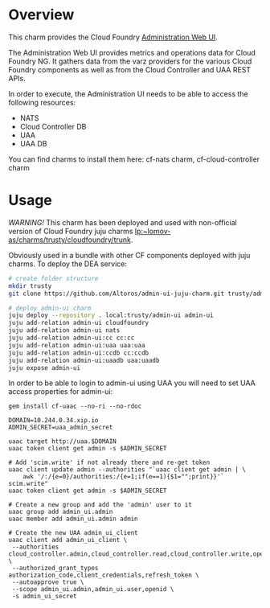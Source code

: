 Overview
========

This charm provides the Cloud Foundry [Administration Web UI](https://github.com/cloudfoundry-incubator/admin-ui/blob/master/README.md).

The Administration Web UI provides metrics and operations data for Cloud Foundry NG. It gathers data from the varz providers for the various Cloud Foundry components as well as from the Cloud Controller and UAA REST APIs.

In order to execute, the Administration UI needs to be able to access the following resources:
- NATS
- Cloud Controller DB
- UAA 
- UAA DB

You can find charms to install them here: cf-nats charm, cf-cloud-controller charm


Usage
=====
*WARNING!* This charm has been deployed and used with non-official version of Cloud Foundry juju charms [lp:~lomov-as/charms/trusty/cloudfoundry/trunk](https://code.launchpad.net/~lomov-as/charms/trusty/cloudfoundry/trunk).

Obviously used in a bundle with other CF components deployed with juju charms.
To deploy the DEA service:
```bash
# create folder structure
mkdir trusty
git clone https://github.com/Altoros/admin-ui-juju-charm.git trusty/admin-ui

# deploy admin-ui charm
juju deploy --repository . local:trusty/admin-ui admin-ui
juju add-relation admin-ui cloudfoundry
juju add-relation admin-ui nats
juju add-relation admin-ui:cc cc:cc
juju add-relation admin-ui:uaa uaa:uaa
juju add-relation admin-ui:ccdb cc:ccdb
juju add-relation admin-ui:uaadb uaa:uaadb
juju expose admin-ui
```

In order to be able to login to admin-ui using UAA you will need to set UAA
access properties for admin-ui:
```
gem install cf-uaac --no-ri --no-rdoc

DOMAIN=10.244.0.34.xip.io
ADMIN_SECRET=uaa_admin_secret

uaac target http://uaa.$DOMAIN
uaac token client get admin -s $ADMIN_SECRET

# Add 'scim.write' if not already there and re-get token
uaac client update admin --authorities "`uaac client get admin | \
    awk '/:/{e=0}/authorities:/{e=1;if(e==1){$1="";print}}'` scim.write"
uaac token client get admin -s $ADMIN_SECRET

# Create a new group and add the 'admin' user to it
uaac group add admin_ui.admin
uaac member add admin_ui.admin admin

# Create the new UAA admin_ui_client
uaac client add admin_ui_client \
 --authorities cloud_controller.admin,cloud_controller.read,cloud_controller.write,openid,scim.read \
 --authorized_grant_types authorization_code,client_credentials,refresh_token \
 --autoapprove true \
 --scope admin_ui.admin,admin_ui.user,openid \
 -s admin_ui_secret
```
